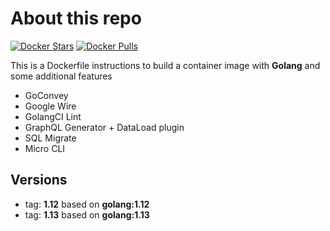 # About this repo

[![Docker Stars](https://img.shields.io/docker/stars/p1hub/docker-go.svg?style=flat)](https://hub.docker.com/r/p1hub/docker-go/) [![Docker Pulls](https://img.shields.io/docker/pulls/p1hub/docker-go.svg?style=flat)](https://hub.docker.com/r/p1hub/docker-go/)

This is a Dockerfile instructions to build a container image with **Golang** and some additional features  

* GoConvey
* Google Wire
* GolangCI Lint
* GraphQL Generator + DataLoad plugin
* SQL Migrate
* Micro CLI

## Versions

* tag: **1.12** based on **golang:1.12**
* tag: **1.13** based on **golang:1.13**